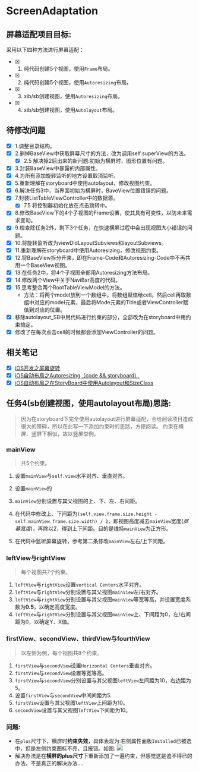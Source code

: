# ScreenAdaptation
## 屏幕适配项目目标:
 采用以下四种方法进行屏幕适配：
- [x] 1. 纯代码创建5个视图，使用`Frame`布局。
- [x] 2. 纯代码创建5个视图，使用`Autoresizing`布局。
- [x] 3. xib/sb创建视图，使用`Autoresizing`布局。
- [x] 4. xib/sb创建视图，使用`Autolayout`布局。

## 待修改问题

- [x] 1.调整目录结构。
- [x] 2.删掉BaseView中获取屏幕尺寸的方法，改为调用self.superView的方法。
    - [x] 2.5 解决掉2后出来的新问题:初始为横屏时，图形位置有问题。
- [x] 3.封装BaseView中暴露的内部属性。
- [x] 4.为所有添加旋转监听的地方设置取消监听。
- [x] 5.重新理解在storyboard中使用autolayout，修改视图约束。
- [x] 6.解决任务3中，当界面初始为横屏时，BaveView位置错误的问题。
- [x] 7.封装ListTableViewController中的数据源。
    - [x] 7.5 将控制器初始化放在点击跳转中。
- [x] 8.修改BaseView下的4个子视图的Frame设置，使其具有可变性，以防未来需求变动。
- [x] 9.检查除任务2外，剩下3个任务，在快速横屏过程中会出现视图大小错误的问题。
- [x] 10.将旋转监听改为viewDidLayoutSubviews和layoutSubviews。
- [x] 11.重新理解在storyboard中使用Autoresizing，修改视图约束。
- [x] 12.将BaseView拆分开来，即在Frame-Code和Autoresizing-Code中不再共用一个BaseView视图。
- [x] 13.在任务2中，将4个子视图全部用Autoresizing方法布局。
- [x] 14.修改两个View中关于NaviBar高度的代码。
- [x] 15.思考整合两个RootTableViewModel的方法。
    - 方法：将两个model放到一个数组中。将数组赋值给cell。然后cell再取数组中对应的model元素，最后将Mode元素的Title或者ViewController赋值到对应的位置。
- [x] 移除autolayout_SB中用代码进行约束的部分，全部改为在storyboard中用约束搞定。
- [x] 修改了在每次点击cell的时候都会添加ViewController的问题。

## 相关笔记

- [x] [iOS开发之屏幕旋转](https://rakuyomo.github.io/2017/07/23/iOS开发之屏幕旋转/)
- [x] [iOS自动布局之Autoresizing（code && storyboard）](https://rakuyomo.github.io/2017/07/23/iOS自动布局之Autoresizing（code%20&&%20storyboard）/)
- [x] [iOS自动布局之在StoryBoard中使用Autolayout和SizeClass](https://rakuyomo.github.io/2017/07/26/iOS自动布局之在StoryBoard中使用Autolayout/)

## 任务4(sb创建视图，使用autolayout布局)思路:
> 因为在storyboard下完全使用autolayout进行屏幕适配，会给阅读项目造成很大的障碍，所以在此写一下添加约束时的思路，方便阅读。
> 约束在横屏、竖屏下相似，故以竖屏举例。

### mainView
>共5个约束。

1. 设置`mainView`与`self.view`水平对齐、垂直对齐。
2. 设置`mainView`的

1. `mainView`分别设置与其父视图的上、下、左、右间距。
2. 在代码中修改上、下间距为`(self.view.frame.size.height - self.mainView.frame.size.width) / 2`，即视图高度减去`mainView`宽度(*屏幕宽度*)，再除以2，得到上下间距。目的是维持`mainView`为正方形。
3. 在代码中监听屏幕旋转，参考第二条修改`mainView`左右/上下间距。

### leftView与rightView
>每个视图共7个约束。

1. `leftView`与`rightView`设置`vertical Centers`水平对齐。 
2. `leftView`与`rightView`分别设置与其父视图`mainView`左/右对齐。
3. `leftView`与`rightView`分别设置与其父视图`mainView`等宽等高，并设置宽度系数为**0.5**，以确定高度宽度。
4. `leftView`与`rightView`分别设置与其父视图`mainView`上、下间距为0，左/右间距为0，以确定Y、X值。

### firstView、secondView、thirdView与fourthView
>以左侧为例，每个视图共8个约束。

1. `firstView`与`secondView`设置`Horizontal Centers`垂直对齐。
2. `firstView`与`secondView`设置等宽等高。
3. `firstView`与`secondView`分别设置与其父视图`leftView`左间距为10，右边距为5。
4. 设置`firstView`与`secondView`中间间距为5.
5. `firstView`设置与其父视图`leftView`上间距为10。
6. `secondView`设置与其父视图`leftView`下间距为10。

### 问题:
- 在`plus`尺寸下，横屏时**约束失效**，具体表现为:右侧属性面板`Installed`已被选中，但是左侧约束图标不亮，且报错。如图:
![](http://wx4.sinaimg.cn/large/d1290e0aly1fhsxddrc9rj21kw13bu14.jpg)
- 解决办法是在**横屏的plus尺寸**下重新添加了一遍约束，但感觉这是迫不得已的办法，不是真正的解决办法....